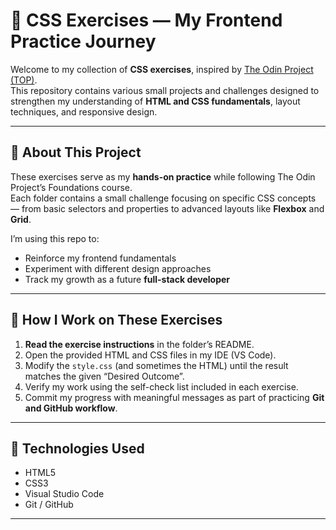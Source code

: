 # 🎨 CSS Exercises — My Frontend Practice Journey

Welcome to my collection of **CSS exercises**, inspired by [The Odin Project (TOP)](https://www.theodinproject.com/).  
This repository contains various small projects and challenges designed to strengthen my understanding of **HTML and CSS fundamentals**, layout techniques, and responsive design.

---

## 🧠 About This Project

These exercises serve as my **hands-on practice** while following The Odin Project’s Foundations course.  
Each folder contains a small challenge focusing on specific CSS concepts — from basic selectors and properties to advanced layouts like **Flexbox** and **Grid**.

I’m using this repo to:
- Reinforce my frontend fundamentals  
- Experiment with different design approaches  
- Track my growth as a future **full-stack developer**

---

## 🧩 How I Work on These Exercises

1. **Read the exercise instructions** in the folder’s README.  
2. Open the provided HTML and CSS files in my IDE (VS Code).  
3. Modify the `style.css` (and sometimes the HTML) until the result matches the given “Desired Outcome”.  
4. Verify my work using the self-check list included in each exercise.  
5. Commit my progress with meaningful messages as part of practicing **Git and GitHub workflow**.

---

## 🚀 Technologies Used
- HTML5
- CSS3
- Visual Studio Code
- Git / GitHub

---